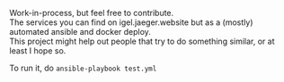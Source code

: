 Work-in-process, but feel free to contribute.\
The services you can find on igel.jaeger.website but as a (mostly) automated ansible and docker deploy.\
This project might help out people that try to do something similar, or at least I hope so.

To run it, do `ansible-playbook test.yml`
